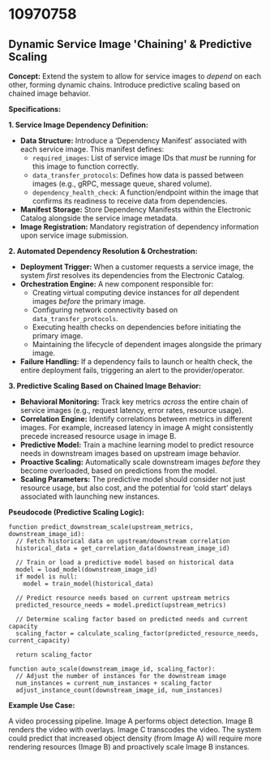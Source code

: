 # 10970758

## Dynamic Service Image 'Chaining' & Predictive Scaling

**Concept:** Extend the system to allow for service images to *depend* on each other, forming dynamic chains. Introduce predictive scaling based on chained image behavior.

**Specifications:**

**1. Service Image Dependency Definition:**

*   **Data Structure:** Introduce a ‘Dependency Manifest’ associated with each service image. This manifest defines:
    *   `required_images`: List of service image IDs that *must* be running for this image to function correctly.
    *   `data_transfer_protocols`:  Defines how data is passed between images (e.g., gRPC, message queue, shared volume).
    *   `dependency_health_check`:  A function/endpoint within the image that confirms its readiness to receive data from dependencies.
*   **Manifest Storage:**  Store Dependency Manifests within the Electronic Catalog alongside the service image metadata.
*   **Image Registration:**  Mandatory registration of dependency information upon service image submission.

**2. Automated Dependency Resolution & Orchestration:**

*   **Deployment Trigger:** When a customer requests a service image, the system *first* resolves its dependencies from the Electronic Catalog.
*   **Orchestration Engine:** A new component responsible for:
    *   Creating virtual computing device instances for *all* dependent images *before* the primary image.
    *   Configuring network connectivity based on `data_transfer_protocols`.
    *   Executing health checks on dependencies before initiating the primary image.
    *   Maintaining the lifecycle of dependent images alongside the primary image.
*   **Failure Handling:** If a dependency fails to launch or health check, the entire deployment fails, triggering an alert to the provider/operator.

**3. Predictive Scaling Based on Chained Image Behavior:**

*   **Behavioral Monitoring:** Track key metrics *across* the entire chain of service images (e.g., request latency, error rates, resource usage).
*   **Correlation Engine:**  Identify correlations between metrics in different images. For example, increased latency in image A might consistently precede increased resource usage in image B.
*   **Predictive Model:** Train a machine learning model to predict resource needs in downstream images based on upstream image behavior.
*   **Proactive Scaling:**  Automatically scale downstream images *before* they become overloaded, based on predictions from the model.
*   **Scaling Parameters:** The predictive model should consider not just resource usage, but also cost, and the potential for ‘cold start’ delays associated with launching new instances.

**Pseudocode (Predictive Scaling Logic):**

```
function predict_downstream_scale(upstream_metrics, downstream_image_id):
  // Fetch historical data on upstream/downstream correlation
  historical_data = get_correlation_data(downstream_image_id)

  // Train or load a predictive model based on historical data
  model = load_model(downstream_image_id)
  if model is null:
    model = train_model(historical_data)

  // Predict resource needs based on current upstream metrics
  predicted_resource_needs = model.predict(upstream_metrics)

  // Determine scaling factor based on predicted needs and current capacity
  scaling_factor = calculate_scaling_factor(predicted_resource_needs, current_capacity)

  return scaling_factor

function auto_scale(downstream_image_id, scaling_factor):
  // Adjust the number of instances for the downstream image
  num_instances = current_num_instances + scaling_factor
  adjust_instance_count(downstream_image_id, num_instances)
```

**Example Use Case:**

A video processing pipeline. Image A performs object detection. Image B renders the video with overlays. Image C transcodes the video. The system could predict that increased object density (from Image A) will require more rendering resources (Image B) and proactively scale Image B instances.